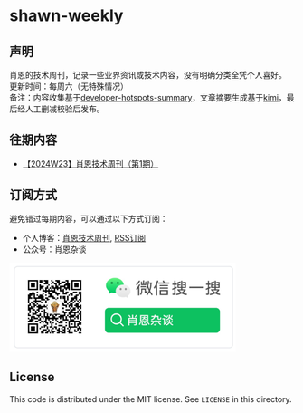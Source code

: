 # shawn-weekly
## 声明
肖恩的技术周刊，记录一些业界资讯或技术内容，没有明确分类全凭个人喜好。<br>
更新时间：每周六（无特殊情况）<br>
备注：内容收集基于[developer-hotspots-summary](https://github.com/Xiaoxie1994/developer-hotspots-summary)，文章摘要生成基于[kimi](https://kimi.moonshot.cn/)，最后经人工删减校验后发布。

## 往期内容
- [【2024W23】肖恩技术周刊（第1期）](./article/【2024W23】肖恩技术周刊（第1期）.md)

## 订阅方式
避免错过每期内容，可以通过以下方式订阅：
- 个人博客：[肖恩技术周刊](https://www.shawnxie.top/categories/tf-weekly), [RSS订阅](https://www.shawnxie.top/feed.xml)
- 公众号：肖恩杂谈

<img src="./picture/image-1.png" alt="公众号二维码" width="400">

License
---

This code is distributed under the MIT license. See `LICENSE` in this directory.



